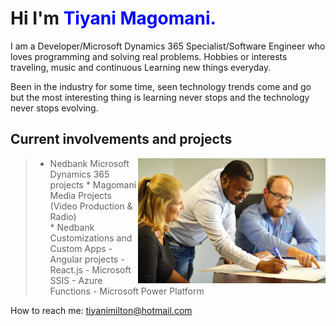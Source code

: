# Hi I'm **<span style="color:blue">Tiyani Magomani.</span>**

I am a Developer/Microsoft Dynamics 365 Specialist/Software Engineer who loves programming and solving real problems.
Hobbies or interests traveling, music and continuous Learning new things everyday.

Been in the industry for some time, seen technology trends come and go but the most interesting thing is learning never stops and the technology never stops evolving.


 ## Current involvements and projects

<picture >
  <img alt="Shows an illustrated sun in light color mode and a moon with stars in dark color mode." src="IMG_0341.jpeg" width="300"  align="right" >
</picture>

>    * Nedbank Microsoft Dynamics 365 projects
    * Magomani Media Projects (Video Production & Radio)  
    * Nedbank Customizations and Custom Apps
      - Angular projects
      - React.js
      - Microsoft SSIS
      - Azure Functions
      - Microsoft Power Platform 

How to reach me: tiyanimilton@hotmail.com
